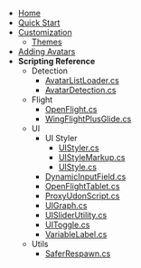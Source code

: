 <!-- docs/_sidebar.md -->

* [Home](/)
* [Quick Start](QUICKSTART.md)
* [Customization](CUSTOMIZATION.md)
  * [Themes](Themes.md)
* [Adding Avatars](ADDINGAVATARS.md)
* **Scripting Reference**
  * Detection
    * [AvatarListLoader.cs](ScriptReference/Detection/AvatarListLoader.md)
    * [AvatarDetection.cs](ScriptReference/Detection/AvatarDetection.md)
  * Flight
    * [OpenFlight.cs](ScriptReference/Flight/OpenFlight.md)
    * [WingFlightPlusGlide.cs](ScriptReference/Flight/WingFlightPlusGlide.md)
  * UI
    * UI Styler
      * [UIStyler.cs](ScriptReference/UI/UIStyler/UIStyler.md)
      * [UIStyleMarkup.cs](ScriptReference/UI/UIStyler/UIStyleMarkup.md)
      * [UIStyle.cs](ScriptReference/UI/UIStyler/UIStyle.md)
    * [DynamicInputField.cs](ScriptReference/UI/DynamicInputField.md)
    * [OpenFlightTablet.cs](ScriptReference/UI/OpenFlightTablet.md)
    * [ProxyUdonScript.cs](ScriptReference/UI/ProxyUdonScript.md)
    * [UIGraph.cs](ScriptReference/UI/UIGraph.md)
    * [UISliderUtility.cs](ScriptReference/UI/UISliderUtility.md)
    * [UIToggle.cs](ScriptReference/UI/UIToggle.md)
    * [VariableLabel.cs](ScriptReference/UI/VariableLabel.md)
  * Utils
    * [SaferRespawn.cs](ScriptReference/Utils/SaferRespawn.md)
<!-- * [Old Readme](READMEOLD.md) -->
